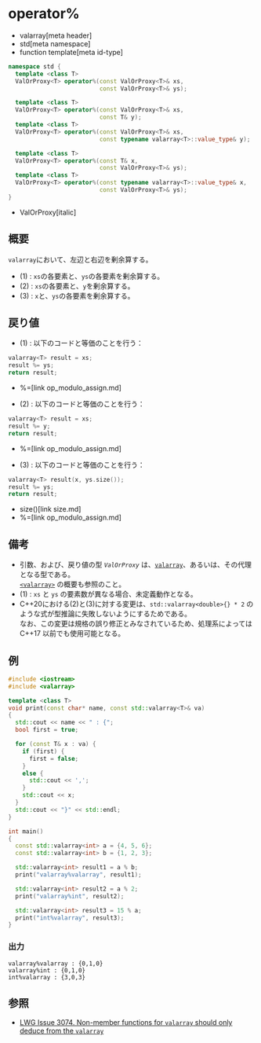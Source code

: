 # operator%
* valarray[meta header]
* std[meta namespace]
* function template[meta id-type]

```cpp
namespace std {
  template <class T>
  ValOrProxy<T> operator%(const ValOrProxy<T>& xs,
                          const ValOrProxy<T>& ys);                     // (1)

  template <class T>
  ValOrProxy<T> operator%(const ValOrProxy<T>& xs,
                          const T& y);                                  // (2) C++17 まで
  template <class T>
  ValOrProxy<T> operator%(const ValOrProxy<T>& xs,
                          const typename valarray<T>::value_type& y);   // (2) C++20 から

  template <class T>
  ValOrProxy<T> operator%(const T& x,
                          const ValOrProxy<T>& ys);                     // (3) C++17 まで
  template <class T>
  ValOrProxy<T> operator%(const typename valarray<T>::value_type& x,
                          const ValOrProxy<T>& ys);                     // (3) C++20 から
}
```
* ValOrProxy[italic]

## 概要
`valarray`において、左辺と右辺を剰余算する。

- (1) : `xs`の各要素と、`ys`の各要素を剰余算する。
- (2) : `xs`の各要素と、`y`を剰余算する。
- (3) : `x`と、`ys`の各要素を剰余算する。


## 戻り値
- (1) : 以下のコードと等価のことを行う：

```cpp
valarray<T> result = xs;
result %= ys;
return result;
```
* %=[link op_modulo_assign.md]


- (2) : 以下のコードと等価のことを行う：

```cpp
valarray<T> result = xs;
result %= y;
return result;
```
* %=[link op_modulo_assign.md]


- (3) : 以下のコードと等価のことを行う：

```cpp
valarray<T> result(x, ys.size());
result %= ys;
return result;
```
* size()[link size.md]
* %=[link op_modulo_assign.md]


## 備考
- 引数、および、戻り値の型 *`ValOrProxy`* は、[`valarray`](../valarray.md)、あるいは、その代理となる型である。  
	[`<valarray>`](../../valarray.md) の概要も参照のこと。
- (1) : `xs` と `ys` の要素数が異なる場合、未定義動作となる。
- C++20における(2)と(3)に対する変更は、`std::valarray<double>{} * 2` のような式が型推論に失敗しないようにするためである。  
	なお、この変更は規格の誤り修正とみなされているため、処理系によっては C++17 以前でも使用可能となる。


## 例
```cpp example
#include <iostream>
#include <valarray>

template <class T>
void print(const char* name, const std::valarray<T>& va)
{
  std::cout << name << " : {";
  bool first = true;

  for (const T& x : va) {
    if (first) {
      first = false;
    }
    else {
      std::cout << ',';
    }
    std::cout << x;
  }
  std::cout << "}" << std::endl;
}

int main()
{
  const std::valarray<int> a = {4, 5, 6};
  const std::valarray<int> b = {1, 2, 3};

  std::valarray<int> result1 = a % b;
  print("valarray%valarray", result1);

  std::valarray<int> result2 = a % 2;
  print("valarray%int", result2);

  std::valarray<int> result3 = 15 % a;
  print("int%valarray", result3);
}
```

### 出力
```
valarray%valarray : {0,1,0}
valarray%int : {0,1,0}
int%valarray : {3,0,3}
```


## 参照
- [LWG Issue 3074. Non-member functions for `valarray` should only deduce from the `valarray`](https://wg21.cmeerw.net/lwg/issue3074)
